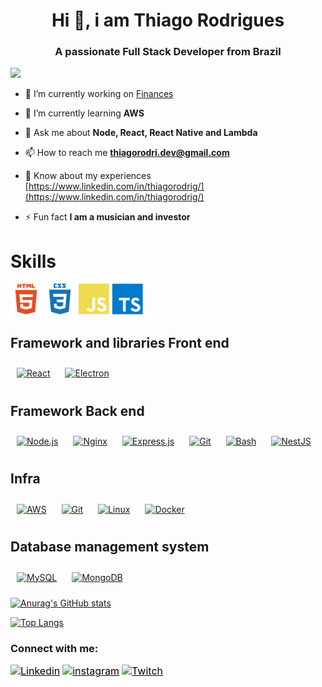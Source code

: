 <h1 align="center">Hi 👋, i am Thiago Rodrigues</h1>
<h3 align="center">A passionate Full Stack Developer from Brazil</h3>

<link rel="stylesheet" href="https://cdnjs.cloudflare.com/ajax/libs/font-awesome/4.7.0/css/font-awesome.min.css">

![](https://komarev.com/ghpvc/?username=thiagorcode&color=blueviolet)

- 🔭 I’m currently working on [Finances](https://github.com/thiagorcode/ifinances-serverless)

- 🌱 I’m currently learning **AWS**

- 💬 Ask me about **Node, React, React Native and Lambda**

- 📫 How to reach me **thiagorodri.dev@gmail.com**

- 📄 Know about my experiences [https://www.linkedin.com/in/thiagorodrig/](https://www.linkedin.com/in/thiagorodrig/)

- ⚡ Fun fact **I am a musician and investor**

# Skills
<p align="left">
  <img src="https://github.com/devicons/devicon/blob/master/icons/html5/html5-plain-wordmark.svg" alt="html5" width="50" height="50"/> 
  <img src="https://github.com/devicons/devicon/blob/master/icons/css3/css3-plain-wordmark.svg" alt="css3" width="50" height="50"/>
  <img src="https://github.com/devicons/devicon/blob/master/icons/javascript/javascript-plain.svg" alt="Javascript" width="50" height="50"/>
  <img src="https://github.com/devicons/devicon/blob/master/icons/typescript/typescript-plain.svg" alt="ts" width="50" height="50" />
</p>

## Framework and libraries Front end
<p align="left">
  <a href="https://reactjs.org/" target="_blank"><img style="margin: 10px" src="https://profilinator.rishav.dev/skills-assets/react-original-wordmark.svg" alt="React" height="50" /></a>  
<a href="https://www.electronjs.org/" target="_blank"><img style="margin: 10px" src="https://profilinator.rishav.dev/skills-assets/electron-original.svg" alt="Electron" height="50" /></a>  
</p>

## Framework Back end
<p align="left">
  <a href="https://nodejs.org/" target="_blank"><img style="margin: 10px" src="https://profilinator.rishav.dev/skills-assets/nodejs-original-wordmark.svg" alt="Node.js" height="50" /></a>  
<a href="https://www.nginx.com/" target="_blank"><img style="margin: 10px" src="https://profilinator.rishav.dev/skills-assets/nginx-original.svg" alt="Nginx" height="50" /></a>  
<a href="https://expressjs.com/" target="_blank"><img style="margin: 10px" src="https://profilinator.rishav.dev/skills-assets/express-original-wordmark.svg" alt="Express.js" height="50" /></a>  
<a href="https://github.com/" target="_blank"><img style="margin: 10px" src="https://profilinator.rishav.dev/skills-assets/git-scm-icon.svg" alt="Git" height="50" /></a>  
<a href="https://www.gnu.org/software/bash/" target="_blank"><img style="margin: 10px" src="https://profilinator.rishav.dev/skills-assets/gnu_bash-icon.svg" alt="Bash" height="50" /></a>  
<a href="https://nestjs.com/" target="_blank"><img style="margin: 10px" src="https://profilinator.rishav.dev/skills-assets/nestjs.svg" alt="NestJS" height="50" /></a>  
</p>

## Infra
<p align="left">
 <a href="https://aws.amazon.com/" target="_blank"><img style="margin: 10px" src="https://profilinator.rishav.dev/skills-assets/amazonwebservices-original-wordmark.svg" alt="AWS" height="50" /></a>  
<a href="https://github.com/" target="_blank"><img style="margin: 10px" src="https://profilinator.rishav.dev/skills-assets/git-scm-icon.svg" alt="Git" height="50" /></a>  
<a href="https://www.linux.org/" target="_blank"><img style="margin: 10px" src="https://profilinator.rishav.dev/skills-assets/linux-original.svg" alt="Linux" height="50" /></a>  
<a href="https://www.docker.com/" target="_blank"><img style="margin: 10px" src="https://profilinator.rishav.dev/skills-assets/docker-original-wordmark.svg" alt="Docker" height="50" /></a>  
  
</p>

## Database management system
<p align="left">
  <a href="https://www.mysql.com/" target="_blank"><img style="margin: 10px" src="https://profilinator.rishav.dev/skills-assets/mysql-original-wordmark.svg" alt="MySQL" height="50" /></a>  
<a href="https://www.mongodb.com/" target="_blank"><img style="margin: 10px" src="https://profilinator.rishav.dev/skills-assets/mongodb-original-wordmark.svg" alt="MongoDB" height="50" /></a> 
</p>

[![Anurag's GitHub stats](https://github-readme-stats.vercel.app/api?username=thiagorcode)](https://github.com/anuraghazra/github-readme-stats)

[![Top Langs](https://github-readme-stats.vercel.app/api/top-langs/?username=thiagorcode&layout=compact)](https://github.com/anuraghazra/github-readme-stats)

<h3 align="left">Connect with me:</h3>
<p align="left">
<a href="https://linkedin.com/in/thiagorodrig" target="_blank" style="font-size:16px; color: black"><img src="https://img.shields.io/badge/LinkedIn-0077B5?style=for-the-badge&logo=linkedin&logoColor=white" alt="Linkedin"/></a>
<a href="https://instagram.com/dev.thiago" target="_blank" style="font-size:16px; color: black"><img src="https://img.shields.io/badge/Instagram-E4405F?style=for-the-badge&logo=instagram&logoColor=white" alt="instagram"/></a>
<a href="https://www.twitch.tv/thiagorcode" target="_blank" style="font-size:16px; color: black"><img src="https://img.shields.io/badge/Twitch-9146FF?style=for-the-badge&logo=twitch&logoColor=white" alt="Twitch"/></a>
</p>

